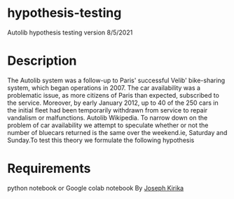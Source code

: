 # hypothesis-testing
Autolib hypothesis testing
version 8/5/2021
# Description
The Autolib system was a follow-up to Paris' successful Velib' bike-sharing system, which began operations in 2007. The car availability was a problematic issue, as more citizens of Paris than expected, subscribed to the service. Moreover, by early January 2012, up to 40 of the 250 cars in the initial fleet had been temporarily withdrawn from service to repair vandalism or malfunctions. Autolib Wikipedia. To narrow down on the problem of car availability we attempt to speculate whether or not the number of bluecars  returned  is the same over the weekend.ie, Saturday and Sunday.To test this theory we formulate the following hypothesis
# Requirements
python notebook or Google colab notebook
By
[Joseph Kirika](josephkirika31@gmail.com)

